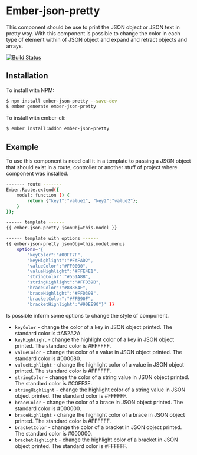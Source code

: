 # Ember-json-pretty

This component should be use to print the JSON object or JSON text in pretty way. With this component is possible to change the color in each type of element within of JSON object and expand and retract objects and arrays.

[![Build Status](https://travis-ci.org/rodrigo-morais/ember-json-pretty.svg?branch=master)](https://travis-ci.org/rodrigo-morais/ember-json-pretty)

## Installation

To install witn NPM:

```sh
$ npm install ember-json-pretty --save-dev
$ ember generate ember-json-pretty
```

To install witn ember-cli:

```sh
$ ember install:addon ember-json-pretty
```

## Example

To use this component is need call it in a template to passing a JSON object that should exist in a route, controller or another stuff of project where component was installed.

```sh
------- route -------
Ember.Route.extend({
    model: function () {
        return {"key1":"value1", "key2":"value2"};
    }
});

------ template ------
{{ ember-json-pretty jsonObj=this.model }}

------ template with options ------
{{ ember-json-pretty jsonObj=this.model.menus
    options='{
        "keyColor":"#00FF7F",
        "keyHighlight":"#FAFAD2",
        "valueColor":"#FF0000",
        "valueHighlight":"#FFE4E1",
        "stringColor":"#551A8B",
        "stringHighlight":"#FFD39B",
        "braceColor":"#8B864E",
        "braceHighlight":"#FFD39B",
        "bracketColor":"#FFB90F",
        "bracketHighlight":"#90EE90"}' }}
```

Is possible inform some options to change the style of component.

- `keyColor` - change the color of a key in JSON object printed. The standard color is #A52A2A.
- `keyHighlight` - change the highlight color of a key in JSON object printed. The standard color is #FFFFFF.
- `valueColor` - change the color of a value in JSON object printed. The standard color is #000080.
- `valueHighlight` - change the highlight color of a value in JSON object printed. The standard color is #FFFFFF.
- `stringColor` - change the color of a string value in JSON object printed. The standard color is #C0FF3E.
- `stringHighlight` - change the highlight color of a string value in JSON object printed. The standard color is #FFFFFF.
- `braceColor` - change the color of a brace in JSON object printed. The standard color is #000000.
- `braceHighlight` - change the highlight color of a brace in JSON object printed. The standard color is #FFFFFF.
- `bracketColor` - change the color of a bracket in JSON object printed. The standard color is #000000.
- `bracketHighlight` - change the highlight color of a bracket in JSON object printed. The standard color is #FFFFFF.
